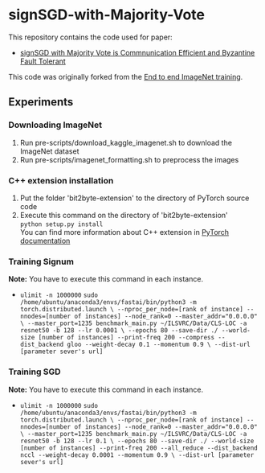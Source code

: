 # signSGD-with-Majority-Vote

This repository contains the code used for paper:
+ [signSGD with Majority Vote is Commnunication Efficient and Byzantine Fault Tolerant](https://openreview.net/forum?id=BJxhijAcY7)

This code was originally forked from the [End to end ImageNet training](https://github.com/fastai/imagenet-fast).

## Experiments

### Downloading ImageNet
1. Run pre-scripts/download_kaggle_imagenet.sh to download the ImageNet dataset
2. Run pre-scripts/imagenet_formatting.sh to preprocess the images

### C++ extension installation 
1. Put the folder 'bit2byte-extension' to the directory of PyTorch source code
2. Execute this command on the directory of 'bit2byte-extension'  
`python setup.py install`  
You can find more information about C++ extension in [PyTorch documentation](https://pytorch.org/tutorials/advanced/cpp_extension.html#using-your-extension)

### Training Signum


**Note:** You have to execute this command in each instance.

+ `ulimit -n 1000000`
`sudo /home/ubuntu/anaconda3/envs/fastai/bin/python3 -m torch.distributed.launch \
--nproc_per_node=[rank of instance] --nnodes=[number of instances] --node_rank=0 --master_addr="0.0.0.0" \
--master_port=1235 benchmark_main.py ~/ILSVRC/Data/CLS-LOC -a resnet50 -b 128 --lr 0.0001 \
--epochs 80 --save-dir ./ --world-size [number of instances] --print-freq 200 --compress --dist_backend gloo --weight-decay 0.1 --momentum 0.9 \
--dist-url [parameter sever's url]`


### Training SGD
**Note:** You have to execute this command in each instance.

+ `ulimit -n 1000000`
`sudo /home/ubuntu/anaconda3/envs/fastai/bin/python3 -m torch.distributed.launch \
--nproc_per_node=[rank of instance] --nnodes=[number of instances] --node_rank=0 --master_addr="0.0.0.0" \
--master_port=1235 benchmark_main.py ~/ILSVRC/Data/CLS-LOC -a resnet50 -b 128 --lr 0.1 \
--epochs 80 --save-dir ./ --world-size [number of instances] --print-freq 200 --all_reduce --dist_backend nccl --weight-decay 0.0001 --momentum 0.9 \
--dist-url [parameter sever's url]`
